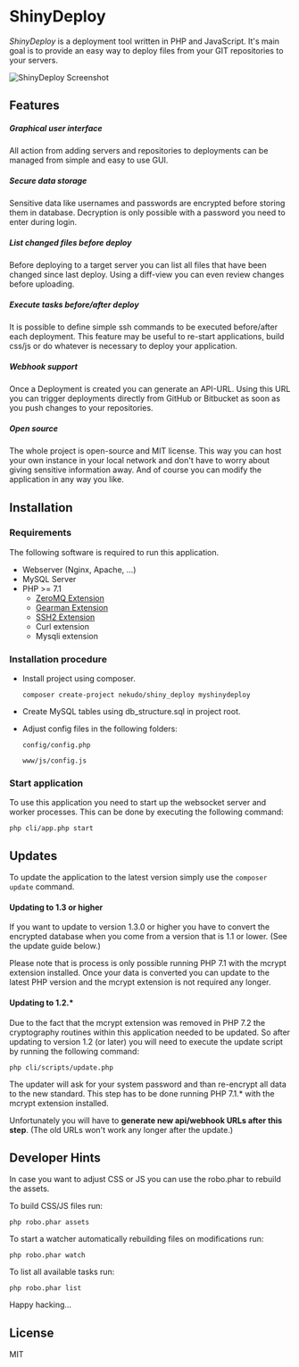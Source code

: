 # ShinyDeploy

_ShinyDeploy_ is a deployment tool written in PHP and JavaScript. It's main goal is to provide an easy way to deploy
files from your GIT repositories to your servers.

![ShinyDeploy Screenshot](https://nekudo.com/images/github/shiny_deploy_screen01.jpg)

## Features

##### Graphical user interface

All action from adding servers and repositories to deployments can be managed from simple and easy to use GUI.

##### Secure data storage

Sensitive data like usernames and passwords are encrypted before storing them in database. Decryption is only
possible with a password you need to enter during login.

##### List changed files before deploy

Before deploying to a target server you can list all files that have been changed since last deploy. Using a
diff-view you can even review changes before uploading.

##### Execute tasks before/after deploy

It is possible to define simple ssh commands to be executed before/after each deployment. This feature may be
useful to re-start applications, build css/js or do whatever is necessary to deploy your application.

##### Webhook support

Once a Deployment is created you can generate an API-URL. Using this URL you can trigger deployments directly from
GitHub or Bitbucket as soon as you push changes to your repositories.

##### Open source

The whole project is open-source and MIT license. This way you can host your own instance in your local network
and don't have to worry about giving sensitive information away. And of course you can modify the application
in any way you like.

## Installation

### Requirements

The following software is required to run this application.

* Webserver (Nginx, Apache, ...)
* MySQL Server
* PHP >= 7.1
  * [ZeroMQ Extension](http://zeromq.org/bindings:php)
  * [Gearman Extension](http://gearman.org/download/#php)
  * [SSH2 Extension](http://php.net/manual/en/book.ssh2.php)
  * Curl extension
  * Mysqli extension

### Installation procedure

* Install project using composer.

  ```composer create-project nekudo/shiny_deploy myshinydeploy```

* Create MySQL tables using db_structure.sql in project root.

* Adjust config files in the following folders:

  ```config/config.php```

  ```www/js/config.js```

### Start application

To use this application you need to start up the websocket server and worker processes. This can be done by executing
the following command:

```php cli/app.php start```

## Updates

To update the application to the latest version simply use the `composer update` command.

#### Updating to 1.3 or higher

If you want to update to version 1.3.0 or higher you have to convert the encrypted database when you come from a
version that is 1.1 or lower. (See the update guide below.)

Please note that is process is only possible running PHP 7.1 with the mcrypt extension installed. Once your data
is converted you can update to the latest PHP version and the mcrypt extension is not required any longer. 

#### Updating to 1.2.*

Due to the fact that the mcrypt extension was removed in PHP 7.2 the cryptography routines within this application
needed to be updated. So after updating to version 1.2 (or later) you will need to execute the update script by running
the following command:

`php cli/scripts/update.php`

The updater will ask for your system password and than re-encrypt all data to the new standard. This step has to be done
running PHP 7.1.* with the mcrypt extension installed.

Unfortunately you will have to **generate new api/webhook URLs after this step**. (The old URLs won't work any longer
after the update.) 

## Developer Hints

In case you want to adjust CSS or JS you can use the robo.phar to rebuild the assets.

To build CSS/JS files run:

```php robo.phar assets```

To start a watcher automatically rebuilding files on modifications run:

```php robo.phar watch```

To list all available tasks run:

```php robo.phar list```

 Happy hacking...

## License

MIT